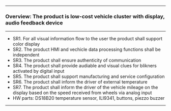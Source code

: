 <hr/>

### Overview: The product is low-cost vehicle cluster with display, audio feedback device 

<hr/>

* SR1. For all visual information flow to the user the product shall support color display
* SR2. The product HMI and vechicle data processing functions shall be independent
* SR3. The product shall ensure authenticity of communication
* SR4. The product shall provide audiable and visual clues for blikners activated by digital input
* SR5. The product shall support manufacturing and service configuration
* SR6. The product shall inform the driver of external temperature
* SR7. The product shall inform the driver of the vehicle mileage on the display based on the speed received from wheels via analog input 
* HW parts: DS18B20 temperature sensor, ILI9341, buttons, piezzo buzzer

<hr/>
